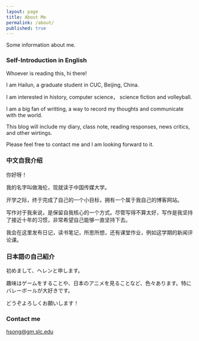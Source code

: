 ```yaml
---
layout: page
title: About Me
permalink: /about/
published: true
---
```


Some information about me.

### Self-Introduction in English

Whoever is reading this, hi there!

I am Hailun, a graduate student in CUC, Beijing, China.

I am interested in history, computer science， science fiction and volleyball. 

I am a big fan of writting, a way to record my thoughts and communicate with the world.

This blog will include my diary, class note, reading responses, news critics, and other wirtings.  

Please feel free to contact me and I am looking forward to it. 

### 中文自我介绍

你好呀！

我的名字叫做海伦，现就读于中国传媒大学。

开学之际，终于完成了自己的一个小目标，拥有一个属于我自己的博客网站。

写作对于我来说，是保留自我核心的一个方式。尽管写得不算太好，写作是我坚持了接近十年的习惯，非常希望自己能够一直坚持下去。

我会在这里发布日记，读书笔记，所思所想，还有课堂作业，例如这学期的新闻评论课。

### 日本語の自己紹介

初めまして、ヘレンと申します。

趣味はゲームをすることや、日本のアニメを見ることなど、色々あります。特にバレーボールが大好きです。

どうぞよろしくお願いします！

### Contact me

[hsong@gm.slc.edu](mailto:hsong@gm.slc.edu)
